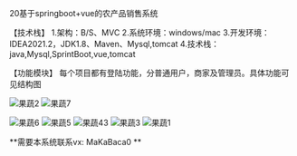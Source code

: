 20基于springboot+vue的农产品销售系统

【技术栈】
1.架构：B/S、MVC
2.系统环境：windows/mac
3.开发环境：IDEA2021.2，JDK1.8、Maven、Mysql,tomcat
4.技术栈：java,Mysql,SprintBoot,vue,tomcat

【功能模块】
每个项目都有登陆功能，分普通用户，商家及管理员。具体功能可见结构图




![果蔬2](https://github.com/MaCa-BaKa/vegetable-and-fruit-store/assets/102128690/95197c52-28f1-4963-87da-f884eed37c05)
![果蔬7](https://github.com/MaCa-BaKa/vegetable-and-fruit-store/assets/102128690/84572169-0ba3-4ce3-9888-395dbb5340e3)


![果蔬6](https://github.com/MaCa-BaKa/vegetable-and-fruit-store/assets/102128690/769824d6-b51c-4296-85ac-35468490738e)
![果蔬5](https://github.com/MaCa-BaKa/vegetable-and-fruit-store/assets/102128690/89766711-5c3b-4f31-ab46-a2a3d4117f7a)
![果蔬43](https://github.com/MaCa-BaKa/vegetable-and-fruit-store/assets/102128690/776cfb88-e63f-441d-af3b-5c5fbcfcc9cf)
![果蔬3](https://github.com/MaCa-BaKa/vegetable-and-fruit-store/assets/102128690/d7e358b3-a822-48ec-88f9-2a01b7e03888)
![果蔬1](https://github.com/MaCa-BaKa/vegetable-and-fruit-store/assets/102128690/924fb01f-380d-4934-a777-891d0d708438)




**需要本系统联系vx: MaKaBaca0
**
